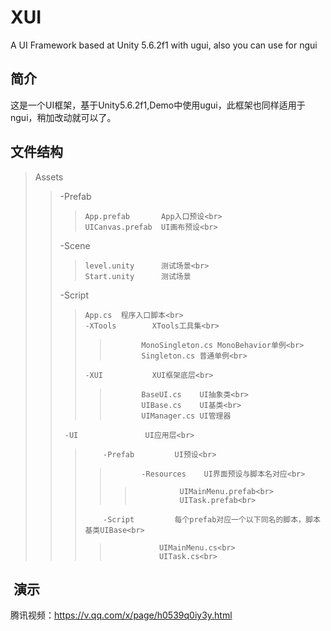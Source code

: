# XUI
A UI Framework based at Unity 5.6.2f1 with ugui, also you can use for ngui

## 简介
这是一个UI框架，基于Unity5.6.2f1,Demo中使用ugui，此框架也同样适用于ngui，稍加改动就可以了。


## 文件结构
>Assets<br>
>>	-Prefab<br>
>>>		App.prefab       App入口预设<br>
>>>		UICanvas.prefab  UI画布预设<br>
>>	-Scene<br>
>>>		level.unity      测试场景<br>
>>>		Start.unity      测试场景
>>	-Script<br>
>>>		App.cs  程序入口脚本<br>
>>>		-XTools        XTools工具集<br>
>>>>			MonoSingleton.cs MonoBehavior单例<br>
>>>>			Singleton.cs 普通单例<br>
>>>		-XUI           XUI框架底层<br>
>>>>			BaseUI.cs    UI抽象类<br>
>>>>			UIBase.cs    UI基类<br>
>>>>			UIManager.cs UI管理器
>>      -UI               UI应用层<br>
>>>			-Prefab         UI预设<br>
>>>>			-Resources    UI界面预设与脚本名对应<br>
>>>>>				UIMainMenu.prefab<br>
>>>>>				UITask.prefab<br>
>>>			-Script         每个prefab对应一个以下同名的脚本，脚本基类UIBase<br>
>>>>				UIMainMenu.cs<br>
>>>>				UITask.cs<br>
        
        
##  演示

腾讯视频：https://v.qq.com/x/page/h0539q0iy3y.html
